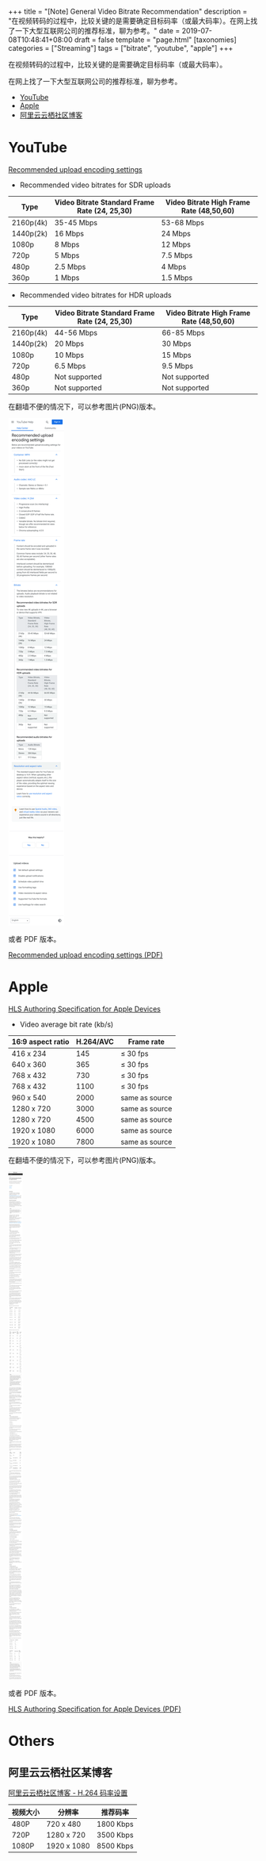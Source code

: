 +++
title = "[Note] General Video Bitrate Recommendation"
description = "在视频转码的过程中，比较关键的是需要确定目标码率（或最大码率）。在网上找了一下大型互联网公司的推荐标准，聊为参考。"
date = 2019-07-08T10:48:41+08:00
draft = false
template = "page.html"
[taxonomies]
categories =  ["Streaming"]
tags = ["bitrate", "youtube", "apple"]
+++

在视频转码的过程中，比较关键的是需要确定目标码率（或最大码率）。

在网上找了一下大型互联网公司的推荐标准，聊为参考。

- [YouTube](#youtube)
- [Apple](#apple)
- [阿里云云栖社区博客](#a-li-yun-yun-qi-she-qu-mou-bo-ke)

<!-- more -->

# YouTube

[Recommended upload encoding settings](https://support.google.com/youtube/answer/1722171?hl=en)

- Recommended video bitrates for SDR uploads

| Type      | Video Bitrate Standard Frame Rate (24, 25,30) | Video Bitrate High Frame Rate (48,50,60) |
|-----------|-----------------------------------------------|------------------------------------------|
| 2160p(4k) | 35-45 Mbps                                    | 53-68 Mbps                               |
| 1440p(2k) | 16 Mbps                                       | 24 Mbps                                  |
| 1080p     | 8 Mbps                                        | 12 Mbps                                  |
| 720p      | 5 Mbps                                        | 7.5 Mbps                                 |
| 480p      | 2.5 Mbps                                      | 4 Mbps                                   |
| 360p      | 1 Mbps                                        | 1.5 Mbps                                 |

- Recommended video bitrates for HDR uploads

| Type      | Video Bitrate Standard Frame Rate (24, 25,30) | Video Bitrate High Frame Rate (48,50,60) |
|-----------|-----------------------------------------------|------------------------------------------|
| 2160p(4k) | 44-56 Mbps                                    | 66-85 Mbps                               |
| 1440p(2k) | 20 Mbps                                       | 30 Mbps                                  |
| 1080p     | 10 Mbps                                       | 15 Mbps                                  |
| 720p      | 6.5 Mbps                                      | 9.5 Mbps                                 |
| 480p      | Not supported                                 | Not supported                            |
| 360p      | Not supported                                 | Not supported                            |

在翻墙不便的情况下，可以参考图片(PNG)版本。

![Recommended upload encoding settings](bitrate_by_youtube.png)

或者 PDF 版本。

[Recommended upload encoding settings (PDF)](bitrate_by_youtube.pdf)

# Apple

[HLS Authoring Specification for Apple Devices](https://developer.apple.com/documentation/http_live_streaming/hls_authoring_specification_for_apple_devices)

- Video average bit rate (kb/s)

| 16:9 aspect ratio | H.264/AVC | Frame rate                  |
|-------------------|-----------|-----------------------------|
| 416 x 234         | 145       | <span>&#8804;</span> 30 fps |
| 640 x 360         | 365       | <span>&#8804;</span> 30 fps |
| 768 x 432         | 730       | <span>&#8804;</span> 30 fps |
| 768 x 432         | 1100      | <span>&#8804;</span> 30 fps |
| 960 x 540         | 2000      | same as source              |
| 1280 x 720        | 3000      | same as source              |
| 1280 x 720        | 4500      | same as source              |
| 1920 x 1080       | 6000      | same as source              |
| 1920 x 1080       | 7800      | same as source              |

在翻墙不便的情况下，可以参考图片(PNG)版本。

![HLS Authoring Specification for Apple Devices](bitrate_by_apple.png)

或者 PDF 版本。

[HLS Authoring Specification for Apple Devices (PDF)](bitrate_by_apple.pdf)

# Others

## 阿里云云栖社区某博客

[阿里云云栖社区博客 - H.264 码率设置](https://yq.aliyun.com/articles/243467)

| 视频大小 | 分辨率      | 推荐码率  |
|----------|-------------|-----------|
| 480P     | 720 x 480   | 1800 Kbps |
| 720P     | 1280 x 720  | 3500 Kbps |
| 1080P    | 1920 x 1080 | 8500 Kbps |

